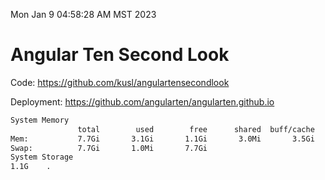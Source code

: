 Mon Jan  9 04:58:28 AM MST 2023

# Angular Ten Second Look

Code: https://github.com/kusl/angulartensecondlook

Deployment: https://github.com/angularten/angularten.github.io

```bash
System Memory
               total        used        free      shared  buff/cache   available
Mem:           7.7Gi       3.1Gi       1.1Gi       3.0Mi       3.5Gi       4.3Gi
Swap:          7.7Gi       1.0Mi       7.7Gi
System Storage
1.1G	.
```
